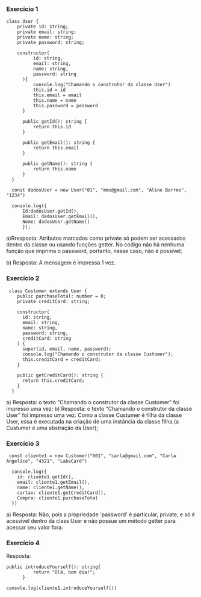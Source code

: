 ### Exercício 1
```
class User {
    private id: string;
    private email: string;
    private name: string;
    private password: string;
  
    constructor(
          id: string,
          email: string,
          name: string,
          password: string
      ){
          console.log("Chamando o construtor da classe User")
          this.id = id
          this.email = email
          this.name = name 
          this.password = password
      }
  
      public getId(): string {
          return this.id
      }
  
      public getEmail(): string {
          return this.email
      }
  
      public getName(): string {
          return this.name
      }
  }

  const dadosUser = new User("01", "mms@gmail.com", "Aline Barros", "1234")

  console.log({
      Id:dadosUser.getId(),
      Email: dadosUser.getEmail(),
      Nome: dadosUser.getName()
      });

```
a)Rresposta: Atributos marcados como private só podem ser acessados dentro da classe ou usando funções getter. No código não há nenhuma função que imprima o password, portanto, nesse caso, não é possível;

b) Resposta: A mensagem é impressa 1 vez.

### Exercício 2

```
 class Customer extends User {
    public purchaseTotal: number = 0;
    private creditCard: string;
  
    constructor(
      id: string,
      email: string,
      name: string,
      password: string,
      creditCard: string
    ) {
      super(id, email, name, password);
      console.log("Chamando o construtor da classe Customer");
      this.creditCard = creditCard;
    }
  
    public getCreditCard(): string {
      return this.creditCard;
    }
  }
```

a) Resposta: o texto "Chamando o construtor da classe Customer" foi impresso uma vez;
b) Resposta: o texto "Chamando o construtor da classe User" foi impresso uma vez. Como a classe Custumer é filha da classe User, essa é executada na criação de uma instância da classe filha.(a Custumer é uma abstração da User);


### Exercício 3
```
 const cliente1 = new Customer("001", "carla@gmail.com", "Carla Angelice", "4321", "LabeCard")

  console.log({
    id: cliente1.getId(), 
    email: cliente1.getEmail(),
    name: cliente1.getName(), 
    cartao: cliente1.getCreditCard(), 
    Compra: cliente1.purchaseTotal
  })
```

a) Resposta: Não, pois a propriedade 'password' é particular, private, e só é acessível dentro da class User e não possue um método getter para acessar seu valor fora.


### Exercício 4
Resposta:
```
public introduceYourself(): string{
          return "Olá, bom dia!";
      }
```

```
console.log(cliente1.introduceYourself())

```